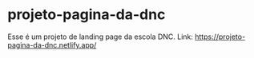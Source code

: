 # projeto-pagina-da-dnc
Esse é um projeto de landing page da escola DNC.
Link: https://projeto-pagina-da-dnc.netlify.app/
